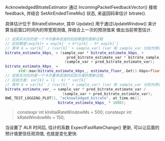 
  AcknowledgedBitrateEstimator 通过 IncomingPacketFeedbackVector() 接收 feedback, 并结合 SetAlrEndedTimeMs()
状态, 来返回码率估计 bitrate().

  具体估计位于 BitrateEstimator, 其中  Update() 用于通过UpdateWindow() 来计算当前窗口时间内的带宽观测值, 并结合上一次的预测值来
做出当前带宽估计.
```c++
// 这其实对应的是一个卡尔曼率滤波的后验期望的更新过程
// 后验期望:exp[k]+ = exp[k]ˉ + k*(y[k] - h* exp[k]ˉ)
// 其中 k = var[k]ˉ / (var[k]ˉ + sample_var) (var 和 sample_var 分别为预测误差方差和观测误差方差)
bitrate_estimate_kbps_ = (sample_var * bitrate_estimate_kbps_ +
                            pred_bitrate_estimate_var * bitrate_sample_kbps) /
                           (sample_var + pred_bitrate_estimate_var);
bitrate_estimate_kbps_ =
      std::max(bitrate_estimate_kbps_, estimate_floor_.Get().kbps<float>());
// 这其实对应的是一个卡尔曼率滤波的后验方差的更新过程,
// 后验方差: var[k] = (1 - k) * var[k]ˉ
// 其中 k = var[k]ˉ / (var[k]ˉ + sample_var) (var 和 sample_var 分别为预测误差方差和观测误差方差)
bitrate_estimate_var_ = sample_var * pred_bitrate_estimate_var /
                          (sample_var + pred_bitrate_estimate_var);
BWE_TEST_LOGGING_PLOT(1, "acknowledged_bitrate", at_time.ms(),
                        bitrate_estimate_kbps_ * 1000);

```
> constexpr int kInitialRateWindowMs = 500;
> constexpr int kRateWindowMs = 150;

  当设置了 ALR 时间后, 估计的系数 ExpectFastRateChange() 更新, 可以让后面的预计值更信任观测值, 也就是变化更快.

